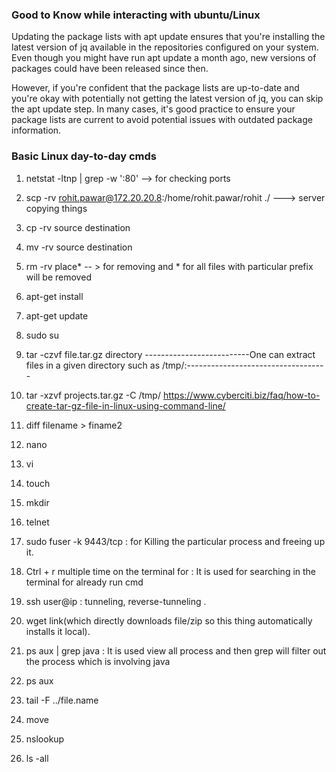 ### Good to Know while interacting with ubuntu/Linux

Updating the package lists with apt update ensures that you're installing the latest version of jq available in the repositories configured on your system. Even though you might have run apt update a month ago, new versions of packages could have been released since then.

However, if you're confident that the package lists are up-to-date and you're okay with potentially not getting the latest version of jq, you can skip the apt update step. In many cases, it's good practice to ensure your package lists are current to avoid potential issues with outdated package information.

### Basic Linux day-to-day cmds

1. netstat -ltnp | grep -w ':80'  --> for checking ports
2. scp -rv rohit.pawar@172.20.20.8:/home/rohit.pawar/rohit ./  ---> server copying things
3. cp -rv source destination
4. mv -rv source destination
5. rm -rv place*    -- >  for removing and * for all files with particular prefix will be removed
6. apt-get install
7. apt-get update
8. sudo su

9. tar -czvf file.tar.gz directory
--------------------------One can extract files in a given directory such as /tmp/:-----------------------------------
10. tar -xzvf projects.tar.gz -C /tmp/
https://www.cyberciti.biz/faq/how-to-create-tar-gz-file-in-linux-using-command-line/

11. diff filename > finame2
12. nano
13. vi
14. touch
15. mkdir
16. telnet
17. sudo fuser -k 9443/tcp  : for Killing the particular process and freeing up it.
18. Ctrl + r multiple time on the terminal for : It is used for searching in the terminal for already run cmd
19. ssh user@ip : tunneling, reverse-tunneling .
20. wget link(which directly downloads file/zip so this thing automatically installs it local).
21. ps aux | grep java : It is used view all process and then grep will filter out the process which is involving java
22. ps aux
23. tail -F ../file.name
24. move
25. nslookup
26. ls -all
